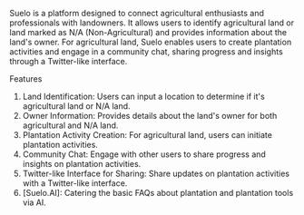 Suelo is a platform designed to connect agricultural enthusiasts and professionals with landowners. It allows users to identify agricultural land or land marked as N/A (Non-Agricultural) and provides information about the land's owner. For agricultural land, Suelo enables users to create plantation activities and engage in a community chat, sharing progress and insights through a Twitter-like interface.

Features

1. Land Identification: Users can input a location to determine if it's agricultural land or N/A land.
2. Owner Information: Provides details about the land's owner for both agricultural and N/A land.
3. Plantation Activity Creation: For agricultural land, users can initiate plantation activities.
4. Community Chat: Engage with other users to share progress and insights on plantation activities.
5. Twitter-like Interface for Sharing: Share updates on plantation activities with a Twitter-like interface.
6. [Suelo.AI]: Catering the basic FAQs about plantation and plantation tools via AI.

